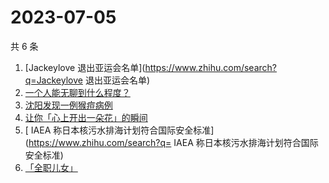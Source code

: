 # 2023-07-05

共 6 条

<!-- BEGIN -->
<!-- 最后更新时间 Wed Jul 05 2023 07:09:43 GMT+0800 (China Standard Time) -->

1. [Jackeylove 退出亚运会名单](https://www.zhihu.com/search?q=Jackeylove
   退出亚运会名单)
1. [一个人能无聊到什么程度？](https://www.zhihu.com/search?q=一个人能无聊到什么程度？)
1. [沈阳发现一例猴痘病例](https://www.zhihu.com/search?q=沈阳发现一例猴痘病例)
1. [让你「心上开出一朵花」的瞬间](https://www.zhihu.com/search?q=让你「心上开出一朵花」的瞬间)
1. [	IAEA
   称日本核污水排海计划符合国际安全标准](https://www.zhihu.com/search?q=	IAEA
   称日本核污水排海计划符合国际安全标准)
1. [「全职儿女」](https://www.zhihu.com/search?q=「全职儿女」)

<!-- END -->
